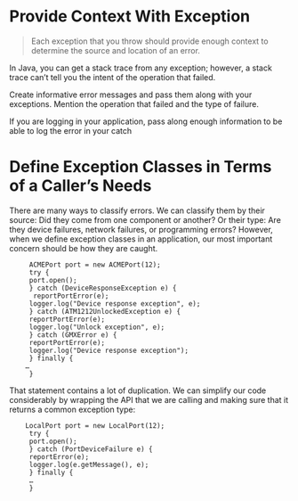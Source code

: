 # Provide Context With Exception

> Each exception that you throw should provide enough context to determine the source and location of an error.

 In Java, you can get a stack trace from any exception; however, a stack
trace can’t tell you the intent of the operation that failed.

Create informative error messages and pass them along with your exceptions. Mention the operation that failed and the type of failure.

If you are logging in your application, pass along enough information to be able to log the error in your catch


# Define Exception Classes in Terms of a Caller’s Needs

There are many ways to classify errors. We can classify them by their source: Did they come from one component or another? Or their type: Are they device failures, network failures, or programming errors? However, when we define exception classes in an application, our most important concern should be how they are caught.

         ACMEPort port = new ACMEPort(12);
         try {
         port.open();
         } catch (DeviceResponseException e) {
          reportPortError(e);
         logger.log("Device response exception", e);
         } catch (ATM1212UnlockedException e) {
         reportPortError(e);
         logger.log("Unlock exception", e);
         } catch (GMXError e) {
         reportPortError(e);
         logger.log("Device response exception");
         } finally {
        …
         }

That statement contains a lot of duplication. We can simplify our code considerably by wrapping the API that we are calling and making sure that it returns a common exception type:

        LocalPort port = new LocalPort(12);
         try {
         port.open();
         } catch (PortDeviceFailure e) {
         reportError(e);
         logger.log(e.getMessage(), e);
         } finally {
         …
         }